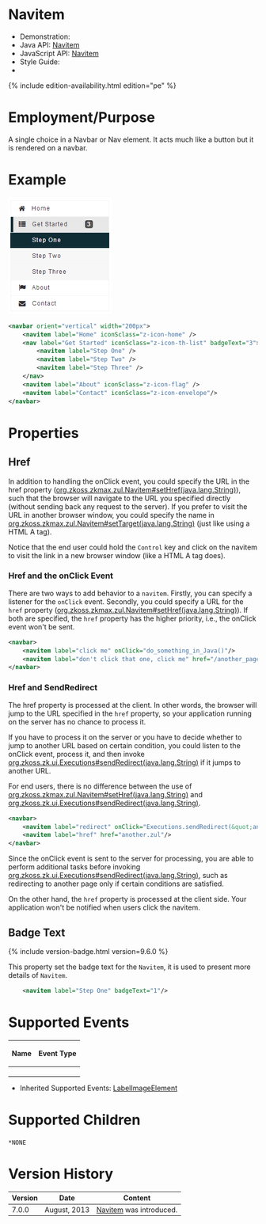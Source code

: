 

# Navitem

- Demonstration:
- Java API:
  [Navitem](http://www.zkoss.org/javadoc/latest/zk/org/zkoss/zkmax/zul/Navitem.html)
- JavaScript API:
  [Navitem](http://www.zkoss.org/javadoc/latest/jsdoc/zkmax/nav/Navitem.html)
- Style Guide:
- <!--REQUIRED ZK EDITION: PE -->
{% include edition-availability.html edition="pe" %}

# Employment/Purpose

A single choice in a Navbar or Nav element. It acts much like a button
but it is rendered on a navbar.

# Example

![](/zk_component_ref/images/ZKComRef_Nav.png)

```xml
<navbar orient="vertical" width="200px">
    <navitem label="Home" iconSclass="z-icon-home" />
    <nav label="Get Started" iconSclass="z-icon-th-list" badgeText="3">
        <navitem label="Step One" />
        <navitem label="Step Two" />
        <navitem label="Step Three" />
    </nav>
    <navitem label="About" iconSclass="z-icon-flag" />
    <navitem label="Contact" iconSclass="z-icon-envelope"/>
</navbar>
```

# Properties

## Href

In addition to handling the onClick event, you could specify the URL in
the href property
([org.zkoss.zkmax.zul.Navitem#setHref(java.lang.String)](https://www.zkoss.org/javadoc/latest/zk/org/zkoss/zkmax/zul/Navitem.html#setHref(java.lang.String))),
such that the browser will navigate to the URL you specified directly
(without sending back any request to the server). If you prefer to visit
the URL in another browser window, you could specify the name in
[org.zkoss.zkmax.zul.Navitem#setTarget(java.lang.String)](https://www.zkoss.org/javadoc/latest/zk/org/zkoss/zkmax/zul/Navitem.html#setTarget(java.lang.String))
(just like using a HTML A tag).

Notice that the end user could hold the `Control` key and click on the
navitem to visit the link in a new browser window (like a HTML A tag
does).

### Href and the onClick Event

There are two ways to add behavior to a `navitem`. Firstly, you can
specify a listener for the `onClick` event. Secondly, you could specify
a URL for the `href` property
([org.zkoss.zkmax.zul.Navitem#setHref(java.lang.String)](https://www.zkoss.org/javadoc/latest/zk/org/zkoss/zkmax/zul/Navitem.html#setHref(java.lang.String))).
If both are specified, the `href` property has the higher priority,
i.e., the onClick event won't be sent.

```xml
<navbar>
    <navitem label="click me" onClick="do_something_in_Java()"/>
    <navitem label="don't click that one, click me" href="/another_page.zul"/>
</navbar>
```

### Href and SendRedirect

The href property is processed at the client. In other words, the
browser will jump to the URL specified in the `href` property, so your
application running on the server has no chance to process it.

If you have to process it on the server or you have to decide whether to
jump to another URL based on certain condition, you could listen to the
onClick event, process it, and then invoke
[org.zkoss.zk.ui.Executions#sendRedirect(java.lang.String)](https://www.zkoss.org/javadoc/latest/zk/org/zkoss/zk/ui/Executions.html#sendRedirect(java.lang.String))
if it jumps to another URL.

For end users, there is no difference between the use of
[org.zkoss.zkmax.zul.Navitem#setHref(java.lang.String)](https://www.zkoss.org/javadoc/latest/zk/org/zkoss/zkmax/zul/Navitem.html#setHref(java.lang.String))
and
[org.zkoss.zk.ui.Executions#sendRedirect(java.lang.String)](https://www.zkoss.org/javadoc/latest/zk/org/zkoss/zk/ui/Executions.html#sendRedirect(java.lang.String)).

```xml
<navbar>        
    <navitem label="redirect" onClick="Executions.sendRedirect(&quot;another.zul&quot;)"/>
    <navitem label="href" href="another.zul"/>
</navbar>
```

Since the onClick event is sent to the server for processing, you are
able to perform additional tasks before invoking
[org.zkoss.zk.ui.Executions#sendRedirect(java.lang.String)](https://www.zkoss.org/javadoc/latest/zk/org/zkoss/zk/ui/Executions.html#sendRedirect(java.lang.String)),
such as redirecting to another page only if certain conditions are
satisfied.

On the other hand, the `href` property is processed at the client side.
Your application won't be notified when users click the navitem.

## Badge Text

{% include version-badge.html version=9.6.0 %}

This property set the badge text for the `Navitem`, it is used to
present more details of `Navitem`.

```xml
    <navitem label="Step One" badgeText="1"/>
```

# Supported Events

<table>
<thead>
<tr class="header">
<th><center>
<p>Name</p>
</center></th>
<th><center>
<p>Event Type</p>
</center></th>
</tr>
</thead>
<tbody>
<tr class="odd">
<td><p> </p></td>
<td><p> </p></td>
</tr>
</tbody>
</table>

- Inherited Supported Events: [ LabelImageElement]({{site.baseurl}}/zk_component_ref/labelimageelement#Supported_Events)

# Supported Children

`*NONE`



# Version History



| Version | Date         | Content                                                                                            |
|---------|--------------|----------------------------------------------------------------------------------------------------|
| 7.0.0   | August, 2013 | [Navitem](http://www.zkoss.org/javadoc/latest/zk/org/zkoss/zkmax/zul/Navitem.html) was introduced. |


